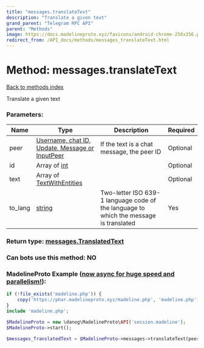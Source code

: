 ```yaml
---
title: "messages.translateText"
description: "Translate a given text"
grand_parent: "Telegram RPC API"
parent: "Methods"
image: https://docs.madelineproto.xyz/favicons/android-chrome-256x256.png
redirect_from: /API_docs/methods/messages_translateText.html
---
```

# Method: messages.translateText
[Back to methods index](index.html)



Translate a given text

### Parameters:

| Name     |    Type       | Description | Required |
|----------|---------------|-------------|----------|
|peer|[Username, chat ID, Update, Message or InputPeer](/API_docs/types/InputPeer.html) | If the text is a chat message, the peer ID | Optional|
|id|Array of [int](/API_docs/types/int.html) |  | Optional|
|text|Array of [TextWithEntities](/API_docs/types/TextWithEntities.html) |  | Optional|
|to\_lang|[string](/API_docs/types/string.html) | Two-letter ISO 639-1 language code of the language to which the message is translated | Yes|


### Return type: [messages.TranslatedText](/API_docs/types/messages.TranslatedText.html)

### Can bots use this method: **NO**


### MadelineProto Example ([now async for huge speed and parallelism!](https://docs.madelineproto.xyz/docs/ASYNC.html)):


```php
if (!file_exists('madeline.php')) {
    copy('https://phar.madelineproto.xyz/madeline.php', 'madeline.php');
}
include 'madeline.php';

$MadelineProto = new \danog\MadelineProto\API('session.madeline');
$MadelineProto->start();

$messages_TranslatedText = $MadelineProto->messages->translateText(peer: InputPeer, id: [int, int], text: [TextWithEntities, TextWithEntities], to_lang: 'string', );
```

